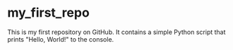 # my_first_repo

This is my first repository on GitHub. It contains a simple Python script that prints "Hello, World!" to the console.

